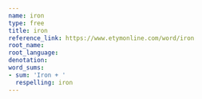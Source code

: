 ```yaml
---
name: iron
type: free
title: iron
reference_link: https://www.etymonline.com/word/iron
root_name: 
root_language: 
denotation: 
word_sums:
- sum: 'Iron + '
  respelling: iron
---
```

